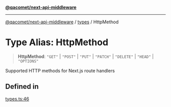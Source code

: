 [**@qacomet/next-api-middleware**](../../README.md)

***

[@qacomet/next-api-middleware](../../modules.md) / [types](../README.md) / HttpMethod

# Type Alias: HttpMethod

> **HttpMethod**: `"GET"` \| `"POST"` \| `"PUT"` \| `"PATCH"` \| `"DELETE"` \| `"HEAD"` \| `"OPTIONS"`

Supported HTTP methods for Next.js route handlers

## Defined in

[types.ts:46](https://github.com/QAComet/next-api-middleware/blob/18b41491bdcc5fd6e62b3d4a669b5da625b229b4/src/types.ts#L46)
